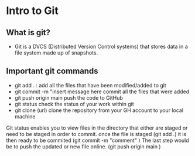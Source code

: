 # Intro to Git #

## What is git? ##

* Git is a DVCS (Distributed Version Control systems) that stores data in a file system made up of snapshots.

## Important git commands ##

* git add . : add all the files that have been modified/added to git
* git commit -m "insert message here commit all the files that were added
* git push origin main push the code to GitHub
* git status check the status of your work within git
* git clone (url)  clone the repository from your GH account to your local machine

Git status enables you to view files in the directory that either are staged or need to be staged in order to commit. once the file is staged (git add .) it is then ready to be commited (git commit -m "comment" )
 The last step would be to push the updated or new file online. (git push origin main )


